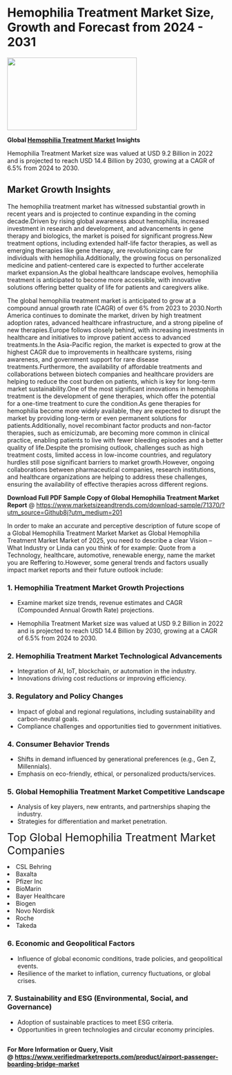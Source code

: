 <H1>Hemophilia Treatment Market Size, Growth and Forecast from 2024 - 2031</H1><img class="aligncenter size-medium wp-image-584254" src="https://thirdeyenews.in/wp-content/uploads/2024/09/Global-Market-Research-300x168.jpeg" alt="" width="300" height="168" /><p><strong>Global&nbsp;<a href="https://www.marketsizeandtrends.com/download-sample/71370/?utm_source=Github8j?utm_medium=201">Hemophilia Treatment Market</a> Insights</strong></p><p>Hemophilia Treatment Market size was valued at USD 9.2 Billion in 2022 and is projected to reach USD 14.4 Billion by 2030, growing at a CAGR of 6.5% from 2024 to 2030.</p><p><h2>Market Growth Insights</h2> <p>The hemophilia treatment market has witnessed substantial growth in recent years and is projected to continue expanding in the coming decade.Driven by rising global awareness about hemophilia, increased investment in research and development, and advancements in gene therapy and biologics, the market is poised for significant progress.New treatment options, including extended half-life factor therapies, as well as emerging therapies like gene therapy, are revolutionizing care for individuals with hemophilia.Additionally, the growing focus on personalized medicine and patient-centered care is expected to further accelerate market expansion.As the global healthcare landscape evolves, hemophilia treatment is anticipated to become more accessible, with innovative solutions offering better quality of life for patients and caregivers alike.</p> <p>The global hemophilia treatment market is anticipated to grow at a compound annual growth rate (CAGR) of over 6% from 2023 to 2030.North America continues to dominate the market, driven by high treatment adoption rates, advanced healthcare infrastructure, and a strong pipeline of new therapies.Europe follows closely behind, with increasing investments in healthcare and initiatives to improve patient access to advanced treatments.In the Asia-Pacific region, the market is expected to grow at the highest CAGR due to improvements in healthcare systems, rising awareness, and government support for rare disease treatments.Furthermore, the availability of affordable treatments and collaborations between biotech companies and healthcare providers are helping to reduce the cost burden on patients, which is key for long-term market sustainability.One of the most significant innovations in hemophilia treatment is the development of gene therapies, which offer the potential for a one-time treatment to cure the condition.As gene therapies for hemophilia become more widely available, they are expected to disrupt the market by providing long-term or even permanent solutions for patients.Additionally, novel recombinant factor products and non-factor therapies, such as emicizumab, are becoming more common in clinical practice, enabling patients to live with fewer bleeding episodes and a better quality of life.Despite the promising outlook, challenges such as high treatment costs, limited access in low-income countries, and regulatory hurdles still pose significant barriers to market growth.However, ongoing collaborations between pharmaceutical companies, research institutions, and healthcare organizations are helping to address these challenges, ensuring the availability of effective therapies across different regions.<p><span class=""><strong>Download Full PDF Sample Copy of Global Hemophilia Treatment Market Report</strong> @ <a href="https://www.marketsizeandtrends.com/download-sample/71370/?utm_source=Github8j?utm_medium=201" target="_blank">https://www.marketsizeandtrends.com/download-sample/71370/?utm_source=Github8j?utm_medium=201</a></span></p><p>In order to make an accurate and perceptive description of future scope of a Global&nbsp;Hemophilia Treatment Market Market as Global&nbsp;Hemophilia Treatment Market Market of 2025, you need to describe a clear Vision &ndash; What Industry or Linda can you think of for example: Quote from a Technology, healthcare, automotive, renewable energy, name the market you are Reffering to.However, some general trends and factors usually impact market reports and their future outlook include:</p><h3>1.&nbsp;<strong>Hemophilia Treatment Market Growth Projections</strong></h3><ul><li>Examine market size trends, revenue estimates and CAGR (Compounded Annual Growth Rate) projections.</li><li><p>Hemophilia Treatment Market size was valued at USD 9.2 Billion in 2022 and is projected to reach USD 14.4 Billion by 2030, growing at a CAGR of 6.5% from 2024 to 2030.</p></li></ul><h3>2.&nbsp;<strong>Hemophilia Treatment Market Technological Advancements</strong></h3><ul><li>Integration of AI, IoT, blockchain, or automation in the industry.</li><li>Innovations driving cost reductions or improving efficiency.</li></ul><h3>3.&nbsp;<strong>Regulatory and Policy Changes</strong></h3><ul><li>Impact of global and regional regulations, including sustainability and carbon-neutral goals.</li><li>Compliance challenges and opportunities tied to government initiatives.</li></ul><h3>4.&nbsp;<strong>Consumer Behavior Trends</strong></h3><ul><li>Shifts in demand influenced by generational preferences (e.g., Gen Z, Millennials).</li><li>Emphasis on eco-friendly, ethical, or personalized products/services.</li></ul><h3>5.&nbsp;<strong>Global Hemophilia Treatment Market Competitive Landscape</strong></h3><ul><li>Analysis of key players, new entrants, and partnerships shaping the industry.</li><li>Strategies for differentiation and market penetration.</li></ul><p data-pm-slice="1 1 []"><span style="color: inherit; font-family: inherit; font-size: 25px;">Top Global Hemophilia Treatment Market Companies</span></p><div class="" data-test-id=""><p><li>CSL Behring</li><li> Baxalta</li><li> Pfizer Inc</li><li> BioMarin</li><li> Bayer Healthcare</li><li> Biogen</li><li> Novo Nordisk</li><li> Roche</li><li> Takeda</li></p></div><h3>6.&nbsp;<strong>Economic and Geopolitical Factors</strong></h3><ul><li>Influence of global economic conditions, trade policies, and geopolitical events.</li><li>Resilience of the market to inflation, currency fluctuations, or global crises.</li></ul><h3>7.&nbsp;<strong>Sustainability and ESG (Environmental, Social, and Governance)</strong></h3><ul><li>Adoption of sustainable practices to meet ESG criteria.</li><li>Opportunities in green technologies and circular economy principles.</li></ul><h2><strong style="font-size: 14px;">For More Information or Query, Visit @&nbsp;</strong><a style="background-color: #ffffff; font-size: 14px;" href="https://www.marketsizeandtrends.com/report/hemophilia-treatment-market/" target="_blank">https://www.verifiedmarketreports.com/product/airport-passenger-boarding-bridge-market</a></h2>